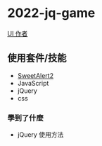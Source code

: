 # 2022-jq-game

[UI 作者](https://challenge.thef2e.com/user/1600?schedule=3686#works-3686)

## 使用套件/技能

- [SweetAlert2](https://sweetalert2.github.io/)
- JavaScript
- jQuery
- css

### 學到了什麼

- jQuery 使用方法
